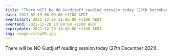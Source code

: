 ```yaml
---
title: "There will be NO Gurdjieff reading session today (27th December 2021)"
date: 2021-02-19 00:00:00 +1100 AEDT
eventstart: 2021-12-20 11:00:00 +1100 AEDT
eventend: 2021-12-20 13:00:00 +1100 AEDT
expirydate: 2021-12-20 13:00:00 +1100 AEDT
img: images/stopID.jpg
---
```


There will be NO Gurdjieff reading session today (27th December 2021).